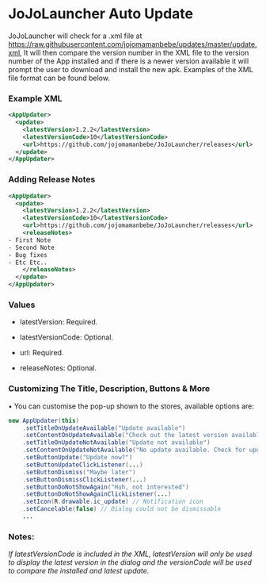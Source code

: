 # JoJoLauncher Auto Update 
JoJoLauncher will check for a .xml file at https://raw.githubusercontent.com/jojomamanbebe/updates/master/update.xml, It will then compare the version number in the XML file to the version number of the App installed and if there is a newer version available it will prompt the user to download and install the new apk. Examples of the XML file format can be found below.

### Example XML
```xml
<AppUpdater>
  <update>
    <latestVersion>1.2.2</latestVersion>
    <latestVersionCode>10</latestVersionCode>
    <url>https://github.com/jojomamanbebe/JoJoLauncher/releases</url>
  </update>
</AppUpdater>
```

### Adding Release Notes
```xml
<AppUpdater>
  <update>
    <latestVersion>1.2.2</latestVersion>
    <latestVersionCode>10</latestVersionCode>
    <url>https://github.com/jojomamanbebe/JoJoLauncher/releases</url>
    <releaseNotes>
- First Note
- Second Note
- Bug fixes
- Etc Etc..
    </releaseNotes>
  </update>
</AppUpdater>
```

### Values
- latestVersion: Required.

- latestVersionCode: Optional.

- url: Required.

- releaseNotes: Optional.

### Customizing The Title, Description, Buttons & More
• You can customise the pop-up shown to the stores, available options are:

```java
new AppUpdater(this)
	.setTitleOnUpdateAvailable("Update available")
	.setContentOnUpdateAvailable("Check out the latest version available of my app!")
	.setTitleOnUpdateNotAvailable("Update not available")
	.setContentOnUpdateNotAvailable("No update available. Check for updates again later!")
	.setButtonUpdate("Update now?")
	.setButtonUpdateClickListener(...)
	.setButtonDismiss("Maybe later")
	.setButtonDismissClickListener(...)
	.setButtonDoNotShowAgain("Huh, not interested")
	.setButtonDoNotShowAgainClickListener(...)
	.setIcon(R.drawable.ic_update) // Notification icon 
	.setCancelable(false) // Dialog could not be dismissable
	...
```

### Notes:
*If latestVersionCode is included in the XML, latestVersion will only be used to display the latest version in the dialog and the versionCode will be used to compare the installed and latest update.*

